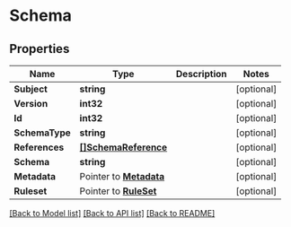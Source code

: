 # Schema

## Properties

Name | Type | Description | Notes
------------ | ------------- | ------------- | -------------
**Subject** | **string** |  | [optional] 
**Version** | **int32** |  | [optional] 
**Id** | **int32** |  | [optional] 
**SchemaType** | **string** |  | [optional] 
**References** | [**[]SchemaReference**](SchemaReference.md) |  | [optional] 
**Schema** | **string** |  | [optional] 
**Metadata** | Pointer to [**Metadata**](Metadata.md) |  | [optional] 
**Ruleset** | Pointer to [**RuleSet**](RuleSet.md) |  | [optional] 

[[Back to Model list]](../README.md#documentation-for-models) [[Back to API list]](../README.md#documentation-for-api-endpoints) [[Back to README]](../README.md)


